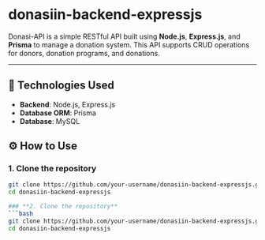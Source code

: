 # donasiin-backend-expressjs

Donasi-API is a simple RESTful API built using **Node.js**, **Express.js**, and **Prisma** to manage a donation system. This API supports CRUD operations for donors, donation programs, and donations.

---

## 🚀 Technologies Used
- **Backend**: Node.js, Express.js
- **Database ORM**: Prisma
- **Database**: MySQL

## ⚙️ How to Use

### **1. Clone the repository**
```bash
git clone https://github.com/your-username/donasiin-backend-expressjs.git
cd donasiin-backend-expressjs

### **2. Clone the repository**
```bash
git clone https://github.com/your-username/donasiin-backend-expressjs.git
cd donasiin-backend-expressjs
